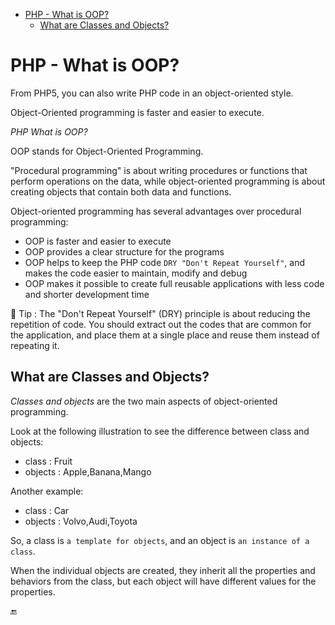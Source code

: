 
- [PHP - What is OOP?](#php---what-is-oop)
  - [What are Classes and Objects?](#what-are-classes-and-objects)


# PHP - What is OOP?

From PHP5, you can also write PHP code in an object-oriented style.

Object-Oriented programming is faster and easier to execute.

*PHP What is OOP?*

OOP stands for Object-Oriented Programming.

"Procedural programming" is about writing procedures or functions that perform operations on the data, while object-oriented programming is about creating objects that contain both data and functions.

Object-oriented programming has several advantages over procedural programming:

- OOP is faster and easier to execute
- OOP provides a clear structure for the programs
- OOP helps to keep the PHP code `DRY "Don't Repeat Yourself"`, and makes the code easier to maintain, modify and debug
- OOP makes it possible to create full reusable applications with less code and shorter development time

 🍋 Tip : The "Don't Repeat Yourself" (DRY) principle is about reducing the repetition of code. You should extract out the codes that are common for the application, and place them at a single place and reuse them instead of repeating it.

## What are Classes and Objects?

*Classes and objects* are the two main aspects of object-oriented programming.

Look at the following illustration to see the difference between class and objects:

- class : Fruit
- objects : Apple,Banana,Mango

Another example:

- class : Car
- objects : Volvo,Audi,Toyota

So, a class is `a template for objects`, and an object is `an instance of a class`.

When the individual objects are created, they inherit all the properties and behaviors from the class, but each object will have different values for the properties.

🔚
